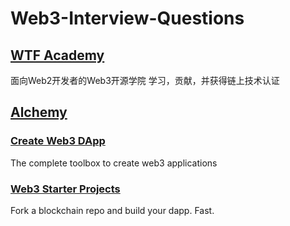 # Web3-Interview-Questions

## [WTF Academy](https://wtf.academy/)
面向Web2开发者的Web3开源学院
学习，贡献，并获得链上技术认证

## [Alchemy](https://www.alchemy.com/)

### [Create Web3 DApp](https://github.com/alchemyplatform/create-web3-dapp)

The complete toolbox to create web3 applications

### [Web3 Starter Projects](https://github.com/alchemyplatform/web3-starter-projects)

Fork a blockchain repo and build your dapp. Fast.